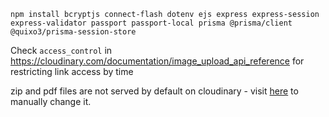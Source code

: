 
```JS
npm install bcryptjs connect-flash dotenv ejs express express-session express-validator passport passport-local prisma @prisma/client @quixo3/prisma-session-store
```

Check `access_control` in https://cloudinary.com/documentation/image_upload_api_reference for restricting 
link access by time

zip and pdf files are not served by default on cloudinary - visit [here](https://console.cloudinary.com/settings/c-825e97b0a11f6c2158044292115ae8/security) to manually change it.